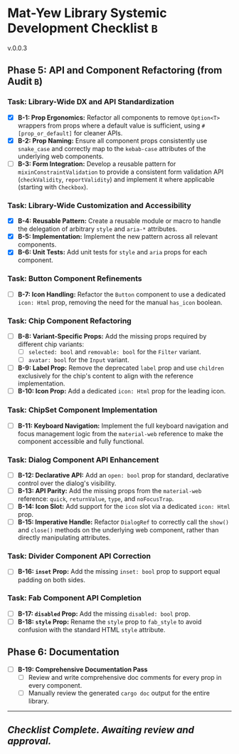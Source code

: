 # Mat-Yew Library Systemic Development Checklist `B`
v.0.0.3

## Phase 5: API and Component Refactoring (from Audit `B`)

### Task: Library-Wide DX and API Standardization
- [x] **B-1: Prop Ergonomics:** Refactor all components to remove `Option<T>` wrappers from props where a default value is sufficient, using `#[prop_or_default]` for cleaner APIs.
- [x] **B-2: Prop Naming:** Ensure all component props consistently use `snake_case` and correctly map to the `kebab-case` attributes of the underlying web components.
- [ ] **B-3: Form Integration:** Develop a reusable pattern for `mixinConstraintValidation` to provide a consistent form validation API (`checkValidity`, `reportValidity`) and implement it where applicable (starting with `Checkbox`).

### Task: Library-Wide Customization and Accessibility
- [x] **B-4: Reusable Pattern:** Create a reusable module or macro to handle the delegation of arbitrary `style` and `aria-*` attributes.
- [x] **B-5: Implementation:** Implement the new pattern across all relevant components.
- [x] **B-6: Unit Tests:** Add unit tests for `style` and `aria` props for each component.

### Task: Button Component Refinements
- [ ] **B-7: Icon Handling:** Refactor the `Button` component to use a dedicated `icon: Html` prop, removing the need for the manual `has_icon` boolean.

### Task: Chip Component Refactoring
- [ ] **B-8: Variant-Specific Props:** Add the missing props required by different chip variants:
    - [ ] `selected: bool` and `removable: bool` for the `Filter` variant.
    - [ ] `avatar: bool` for the `Input` variant.
- [ ] **B-9: Label Prop:** Remove the deprecated `label` prop and use `children` exclusively for the chip's content to align with the reference implementation.
- [ ] **B-10: Icon Prop:** Add a dedicated `icon: Html` prop for the leading icon.

### Task: ChipSet Component Implementation
- [ ] **B-11: Keyboard Navigation:** Implement the full keyboard navigation and focus management logic from the `material-web` reference to make the component accessible and fully functional.

### Task: Dialog Component API Enhancement
- [ ] **B-12: Declarative API:** Add an `open: bool` prop for standard, declarative control over the dialog's visibility.
- [ ] **B-13: API Parity:** Add the missing props from the `material-web` reference: `quick`, `returnValue`, `type`, and `noFocusTrap`.
- [ ] **B-14: Icon Slot:** Add support for the `icon` slot via a dedicated `icon: Html` prop.
- [ ] **B-15: Imperative Handle:** Refactor `DialogRef` to correctly call the `show()` and `close()` methods on the underlying web component, rather than directly manipulating attributes.

### Task: Divider Component API Correction
- [ ] **B-16: `inset` Prop:** Add the missing `inset: bool` prop to support equal padding on both sides.

### Task: Fab Component API Completion
- [ ] **B-17: `disabled` Prop:** Add the missing `disabled: bool` prop.
- [ ] **B-18: `style` Prop:** Rename the `style` prop to `fab_style` to avoid confusion with the standard HTML `style` attribute.

## Phase 6: Documentation
- [ ] **B-19: Comprehensive Documentation Pass**
  - [ ] Review and write comprehensive doc comments for every prop in every component.
  - [ ] Manually review the generated `cargo doc` output for the entire library.

---
_**Checklist Complete. Awaiting review and approval.**_
---